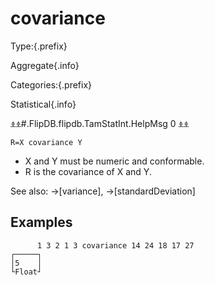 # covariance

Type:{.prefix}

Aggregate{.info}

Categories:{.prefix}

Statistical{.info}

⍎⍎#.FlipDB.flipdb.TamStatInt.HelpMsg 0 ⍎⍎

~~~
R=X covariance Y
~~~

* X and Y must be numeric and conformable.
* R is the covariance of X and Y.

See also: →[variance], →[standardDeviation]

## Examples

~~~
      1 3 2 1 3 covariance 14 24 18 17 27
┌─────┐
│5    │
└Float┘
~~~

